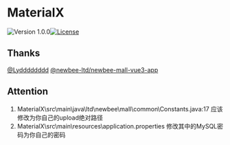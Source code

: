 # MaterialX
![Version 1.0.0](https://img.shields.io/badge/version-1.0.0-yellow.svg)[![License](https://img.shields.io/badge/license-GPL3.0-blue.svg)](https://github.com/newbee-ltd/newbee-mall/blob/master/LICENSE)

## Thanks

[@Lydddddddd](https://github.com/Lydddddddd)
[@newbee-ltd/newbee-mall-vue3-app](https://github.com/newbee-ltd/newbee-mall-vue3-app)

## Attention
1. MaterialX\src\main\java\ltd\newbee\mall\common\Constants.java:17 应该修改为你自己的upload绝对路径
2. MaterialX\src\main\resources\application.properties 修改其中的MySQL密码为你自己的密码